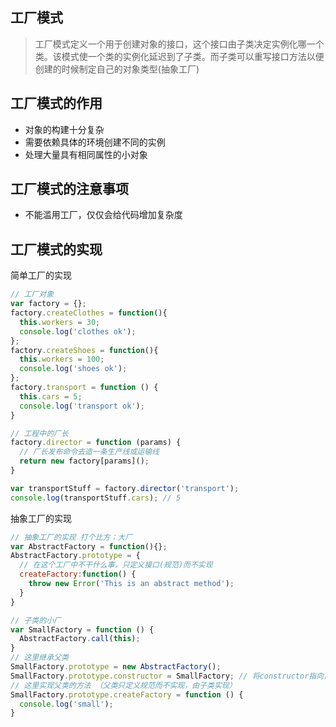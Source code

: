 ## 工厂模式

> 工厂模式定义一个用于创建对象的接口，这个接口由子类决定实例化哪一个类。该模式使一个类的实例化延迟到了子类。而子类可以重写接口方法以便创建的时候制定自己的对象类型(抽象工厂)

## 工厂模式的作用

- 对象的构建十分复杂
- 需要依赖具体的环境创建不同的实例
- 处理大量具有相同属性的小对象

## 工厂模式的注意事项

- 不能滥用工厂，仅仅会给代码增加复杂度

## 工厂模式的实现

简单工厂的实现

```javascript
// 工厂对象
var factory = {};
factory.createClothes = function(){
  this.workers = 30;
  console.log('clothes ok');
};
factory.createShoes = function(){
  this.workers = 100;
  console.log('shoes ok');
};
factory.transport = function () {
  this.cars = 5;
  console.log('transport ok');
}

// 工程中的厂长
factory.director = function (params) {
  // 厂长发布命令去造一条生产线或运输线
  return new factory[params]();
}

var transportStuff = factory.director('transport');
console.log(transportStuff.cars); // 5

```

抽象工厂的实现

```javascript
// 抽象工厂的实现 打个比方：大厂
var AbstractFactory = function(){};
AbstractFactory.prototype = {
  // 在这个工厂中不干什么事，只定义接口(规范)而不实现    
  createFactory:function() {
    throw new Error('This is an abstract method');
  }
}

// 子类的小厂 
var SmallFactory = function () {
  AbstractFactory.call(this);
}
// 这里继承父类
SmallFactory.prototype = new AbstractFactory();
SmallFactory.prototype.constructor = SmallFactory; // 将constructor指向自身
// 这里实现父类的方法 （父类只定义规范而不实现，由子类实现）
SmallFactory.prototype.createFactory = function () {
  console.log('small');
}

```